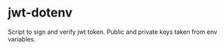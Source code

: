 # jwt-dotenv
Script to sign and verify jwt token. Public and private keys taken from env variables.
